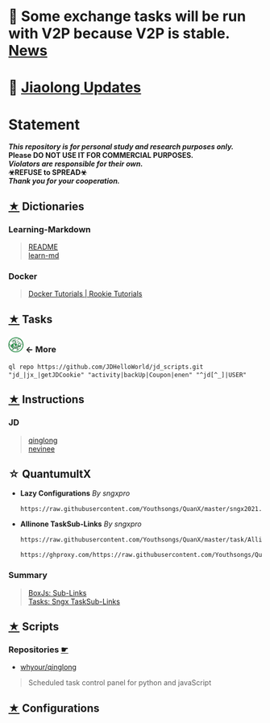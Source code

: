# 📌 Some exchange tasks will be run with V2P because V2P is stable. [News](./Log/News.md#news)
# 📌 [Jiaolong Updates](./Log/Updatelog/Jiaolong.md#jiaolong)

# Statement

***This repository is for personal study and research purposes only.***    
**Please DO NOT USE IT FOR COMMERCIAL PURPOSES.**  
***Violators are responsible for their own.***  
**☣REFUSE to SPREAD☣**   
***Thank you for your cooperation.***

## [★](./Dict) Dictionaries
### Learning-Markdown
> [README](https://github.com/Oreomeow/README#readme)  
> [learn-md](https://xianbai.me/learn-md/index.html)
### Docker
> [Docker Tutorials | Rookie Tutorials](https://www.runoob.com/docker/docker-tutorial.html)  


## [★](./Tasks) Tasks
### [<img src="/Icons/qinglong/QL.png" title="QL" width="30" height="30" />][QL] ← More
```
ql repo https://github.com/JDHelloWorld/jd_scripts.git "jd_|jx_|getJDCookie" "activity|backUp|Coupon|enen" "^jd[^_]|USER"
```


## [★](./INS) Instructions
### JD 
> [qinglong](./INS/JD/qinglong#readme)   
> [nevinee](./INS/JD/nevinee#readme)  


## ☆ QuantumultX
- **Lazy Configurations** *By sngxpro*
  ```  
  https://raw.githubusercontent.com/Youthsongs/QuanX/master/sngx2021.conf
  ```
 
- **Allinone TaskSub-Links** *By sngxpro*
  ```
  https://raw.githubusercontent.com/Youthsongs/QuanX/master/task/AllinOne.json
  ```
  ```
  https://ghproxy.com/https://raw.githubusercontent.com/Youthsongs/QuanX/master/task/AllinOne.json
  ```

### Summary
> [BoxJs: Sub-Links](./QX/BoxJs#readme)  
> [Tasks: Sngx TaskSub-Links](https://github.com/Youthsongs/QuanX/tree/master/task#readme)


## [★](./Scripts) Scripts 
### Repositories [☛](./Scripts#repositories)
- [whyour/qinglong](https://github.com/whyour/qinglong)
> Scheduled task control panel for python and javaScript


## [★](./Conf) Configurations  



[QL]:./Tasks/qlrepo#readme
